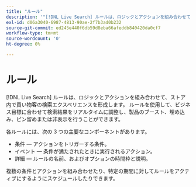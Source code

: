 ```yaml
---
title: "ルール"
description: '"[!DNL Live Search] ルールは、ロジックとアクションを組み合わせて、買い物体験を形成します。」'
exl-id: d06a3040-6987-4813-90ae-2f7b3ad0b232
source-git-commit: ed245e440f6db59d8eba66afeddb840420da0cf7
workflow-type: tm+mt
source-wordcount: '0'
ht-degree: 0%

---
```


# ルール

[!DNL Live Search] ルールは、ロジックとアクションを組み合わせて、ストア内で買い物客の検索エクスペリエンスを形成します。 ルールを使用して、ビジネス目標に合わせて検索結果をリアルタイムに調整し、製品のブースト、埋め込み、ピン留めまたは非表示を行うことができます。

各ルールには、次の 3 つの主要なコンポーネントがあります。

* 条件 — アクションをトリガーする条件。
* イベント — 条件が満たされたときに実行されるアクション。
* 詳細 — ルールの名前、およびオプションの時間枠と説明。

複数の条件とアクションを組み合わせたり、特定の期間に対してルールをアクティブにするようにスケジュールしたりできます。
